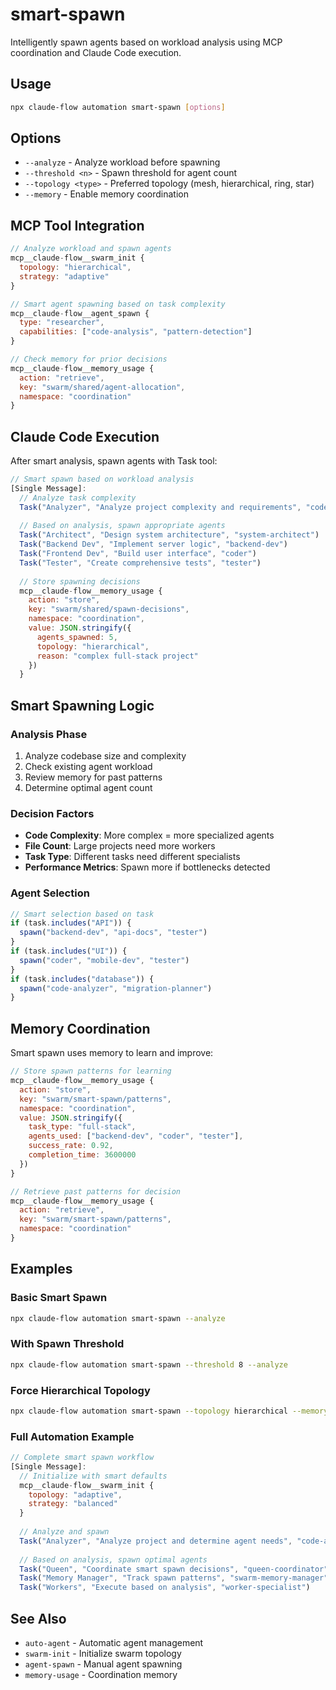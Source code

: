 # smart-spawn

Intelligently spawn agents based on workload analysis using MCP coordination and Claude Code execution.

## Usage
```bash
npx claude-flow automation smart-spawn [options]
```

## Options
- `--analyze` - Analyze workload before spawning
- `--threshold <n>` - Spawn threshold for agent count
- `--topology <type>` - Preferred topology (mesh, hierarchical, ring, star)
- `--memory` - Enable memory coordination

## MCP Tool Integration

```javascript
// Analyze workload and spawn agents
mcp__claude-flow__swarm_init {
  topology: "hierarchical",
  strategy: "adaptive"
}

// Smart agent spawning based on task complexity
mcp__claude-flow__agent_spawn { 
  type: "researcher",
  capabilities: ["code-analysis", "pattern-detection"]
}

// Check memory for prior decisions
mcp__claude-flow__memory_usage {
  action: "retrieve",
  key: "swarm/shared/agent-allocation",
  namespace: "coordination"
}
```

## Claude Code Execution

After smart analysis, spawn agents with Task tool:

```javascript
// Smart spawn based on workload analysis
[Single Message]:
  // Analyze task complexity
  Task("Analyzer", "Analyze project complexity and requirements", "code-analyzer")
  
  // Based on analysis, spawn appropriate agents
  Task("Architect", "Design system architecture", "system-architect")
  Task("Backend Dev", "Implement server logic", "backend-dev")
  Task("Frontend Dev", "Build user interface", "coder")
  Task("Tester", "Create comprehensive tests", "tester")
  
  // Store spawning decisions
  mcp__claude-flow__memory_usage {
    action: "store",
    key: "swarm/shared/spawn-decisions",
    namespace: "coordination",
    value: JSON.stringify({
      agents_spawned: 5,
      topology: "hierarchical",
      reason: "complex full-stack project"
    })
  }
```

## Smart Spawning Logic

### Analysis Phase
1. Analyze codebase size and complexity
2. Check existing agent workload
3. Review memory for past patterns
4. Determine optimal agent count

### Decision Factors
- **Code Complexity**: More complex = more specialized agents
- **File Count**: Large projects need more workers
- **Task Type**: Different tasks need different specialists
- **Performance Metrics**: Spawn more if bottlenecks detected

### Agent Selection
```javascript
// Smart selection based on task
if (task.includes("API")) {
  spawn("backend-dev", "api-docs", "tester")
}
if (task.includes("UI")) {
  spawn("coder", "mobile-dev", "tester")
}
if (task.includes("database")) {
  spawn("code-analyzer", "migration-planner")
}
```

## Memory Coordination

Smart spawn uses memory to learn and improve:

```javascript
// Store spawn patterns for learning
mcp__claude-flow__memory_usage {
  action: "store",
  key: "swarm/smart-spawn/patterns",
  namespace: "coordination",
  value: JSON.stringify({
    task_type: "full-stack",
    agents_used: ["backend-dev", "coder", "tester"],
    success_rate: 0.92,
    completion_time: 3600000
  })
}

// Retrieve past patterns for decision
mcp__claude-flow__memory_usage {
  action: "retrieve",
  key: "swarm/smart-spawn/patterns",
  namespace: "coordination"
}
```

## Examples

### Basic Smart Spawn
```bash
npx claude-flow automation smart-spawn --analyze
```

### With Spawn Threshold
```bash
npx claude-flow automation smart-spawn --threshold 8 --analyze
```

### Force Hierarchical Topology
```bash
npx claude-flow automation smart-spawn --topology hierarchical --memory
```

### Full Automation Example
```javascript
// Complete smart spawn workflow
[Single Message]:
  // Initialize with smart defaults
  mcp__claude-flow__swarm_init { 
    topology: "adaptive",
    strategy: "balanced"
  }
  
  // Analyze and spawn
  Task("Analyzer", "Analyze project and determine agent needs", "code-analyzer")
  
  // Based on analysis, spawn optimal agents
  Task("Queen", "Coordinate smart spawn decisions", "queen-coordinator")
  Task("Memory Manager", "Track spawn patterns", "swarm-memory-manager")
  Task("Workers", "Execute based on analysis", "worker-specialist")
```

## See Also
- `auto-agent` - Automatic agent management
- `swarm-init` - Initialize swarm topology
- `agent-spawn` - Manual agent spawning
- `memory-usage` - Coordination memory
